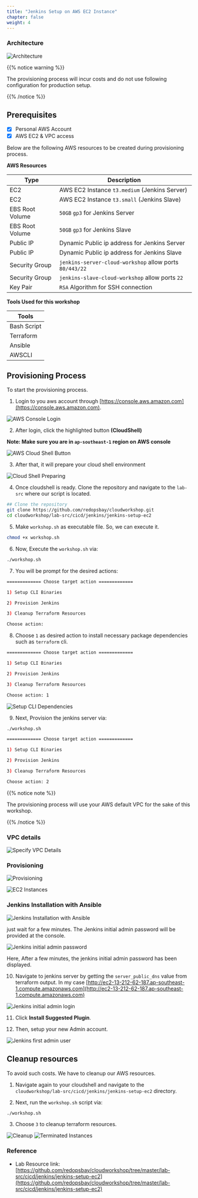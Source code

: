 ```yaml
---
title: "Jenkins Setup on AWS EC2 Instance"
chapter: false
weight: 4
---
```



### Architecture

![Architecture](/images/jenkins-setup-aws-ec2/jenkins-on-aws-ec2.png?width=100pc)

{{% notice warning %}}

The provisioning process will incur costs and do not use following configuration for production setup.

{{% /notice %}}

## Prerequisites
- [x] Personal AWS Account
- [x] AWS EC2 & VPC access

Below are the following AWS resources to be created during provisioning process.

**AWS Resources**

| Type            | Description                                              |
| --------------- | -------------------------------------------------------- |
| EC2             | AWS EC2 Instance `t3.medium` (Jenkins Server)            |
| EC2             | AWS EC2 Instance `t3.small` (Jenkins Slave)              |
| EBS Root Volume | `50GB` `gp3` for Jenkins Server                          |
| EBS Root Volume | `50GB` `gp3` for Jenkins Slave                           |
| Public IP       | Dynamic Public ip address for Jenkins Server             |
| Public IP       | Dynamic Public ip address for Jenkins Slave              |
| Security Group  | `jenkins-server-cloud-workshop` allow ports `80/443/22` |
| Security Group  | `jenkins-slave-cloud-workshop` allow ports `22`         |
| Key Pair        | `RSA` Algorithm for SSH connection                       |


**Tools Used for this workshop**

| Tools       |
| ----------- |
| Bash Script |
| Terraform   |
| Ansible     |
| AWSCLI      |


## Provisioning Process

To start the provisioning process.

1. Login to you aws account through [https://console.aws.amazon.com](https://console.aws.amazon.com).

 ![AWS Console Login](/images/jenkins-setup-aws-ec2/aws-console-login.png?width=50pc)

2. After login, click the highlighted button **(CloudShell)**

**Note: Make sure you are in `ap-southeast-1` region on AWS console**

![AWS Cloud Shell Button](/images/jenkins-setup-aws-ec2/aws-cloudshell.png?width=50pc)

3. After that, it will prepare your cloud shell environment

![Cloud Shell Preparing](/images/jenkins-setup-aws-ec2/aws-cloudshell-console-preparing.png?width=50pc)

4. Once cloudshell is ready. Clone the repository and navigate to the `lab-src` where our script is located.

```bash
## Clone the repository
git clone https://github.com/redopsbay/cloudworkshop.git
cd cloudworkshop/lab-src/cicd/jenkins/jenkins-setup-ec2
```

5. Make `workshop.sh` as executable file. So, we can execute it.

```bash
chmod +x workshop.sh
```

6. Now, Execute the `workshop.sh` via:

```bash
./workshop.sh
```

7. You will be prompt for the desired actions:

```bash
============= Choose target action =============

1) Setup CLI Binaries

2) Provision Jenkins

3) Cleanup Terraform Resources

Choose action:
```

8. Choose `1` as desired action to install necessary package dependencies such as `terraform` cli.

```bash
============= Choose target action =============

1) Setup CLI Binaries

2) Provision Jenkins

3) Cleanup Terraform Resources

Choose action: 1
```

![Setup CLI Dependencies](/images/jenkins-setup-aws-ec2/setup-dependency.png?width=50pc)


9. Next, Provision the jenkins server via:



```bash
./workshop.sh

============= Choose target action =============

1) Setup CLI Binaries

2) Provision Jenkins

3) Cleanup Terraform Resources

Choose action: 2
```

{{% notice note %}}

The provisioning process will use your AWS default VPC for the sake of this workshop.

{{% /notice %}}


### VPC details
![Specify VPC Details](/images/jenkins-setup-aws-ec2/vpc-details.png?width=50pc)


### Provisioning
![Provisioning](/images/jenkins-setup-aws-ec2/provisioning.png?width=50pc)

![EC2 Instances](/images/jenkins-setup-aws-ec2/ec2-instances.png?width=50pc)

### Jenkins Installation with Ansible
![Jenkins Installation with Ansible](/images/jenkins-setup-aws-ec2/ansible-config.png?width=50pc)

just wait for a few minutes. The Jenkins initial admin password will be provided at the console.

![Jenkins initial admin password](/images/jenkins-setup-aws-ec2/jenkins-initial-password.png?width=50pc)

Here, After a few minutes, the jenkins initial admin password has been displayed.


10. Navigate to jenkins server by getting the `server_public_dns` value from terraform output. In my case [http://ec2-13-212-62-187.ap-southeast-1.compute.amazonaws.com](http://ec2-13-212-62-187.ap-southeast-1.compute.amazonaws.com)

![Jenkins initial admin login](/images/jenkins-setup-aws-ec2/jenkins-login-initialadmin.png?width=50pc)


11. Click **Install Suggested Plugin**.

12. Then, setup your new Admin account.

![Jenkins first admin user](/images/jenkins-setup-aws-ec2/jenkins-first-admin-user.png?width=50pc)


## Cleanup resources

To avoid such costs. We have to cleanup our AWS resources.

1. Navigate again to your cloudshell and navigate to the `cloudworkshop/lab-src/cicd/jenkins/jenkins-setup-ec2` directory.

2. Next, run the `workshop.sh` script via:

```bash
./workshop.sh
```

3. Choose `3` to cleanup terraform resources.

![Cleanup](/images/jenkins-setup-aws-ec2/cleanup.png?width=50pc)
![Terminated Instances](/images/jenkins-setup-aws-ec2/terminated.png?width=50pc)


### Reference
- Lab Resource link: [https://github.com/redopsbay/cloudworkshop/tree/master/lab-src/cicd/jenkins/jenkins-setup-ec2](https://github.com/redopsbay/cloudworkshop/tree/master/lab-src/cicd/jenkins/jenkins-setup-ec2)
